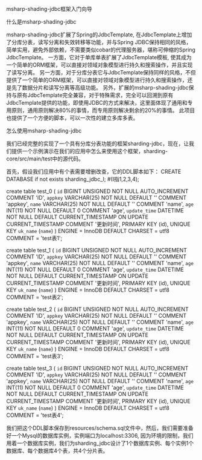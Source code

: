 msharp-shading-jdbc框架入门向导

什么是msharp-shading-jdbc

msharp-shading-jdbc扩展了Spring的JdbcTemplate, 在JdbcTemplate上增加了分库分表，读写分离和失效转移等功能，并与Spring JDBC保持相同的风格，简单实用，避免外部依赖，不需要类似cobar的代理服务器，堪称可伸缩的Spring JdbcTemplate。
一方面，它对于单库单表扩展了JdbcTemplate模板, 使其成为一个简单的ORM框架，可以直接对领域对象模型进行持久和搜索操作，并且实现了读写分离。
另一方面，对于分库分表它与JdbcTemplate保持同样的风格，不但提供了一个简单的ORM框架，可以直接对领域对象模型进行持久和搜索操作，还是先了数据分片和读写分离等高级功能。
另外，扩展的msharp-shading-jdbc保持与原有JdbcTemplate完全兼容，对于特殊需求，完全可以回溯到原有JdbcTemplate提供的功能，即使用JDBC的方式来解决，这里面体现了通用和专用原则，通用原则解决80%的事情，而专用原则解决剩余的20%的事情。
此项目也提供了一个方便的脚本，可以一次性的建立多库多表。

怎么使用msharp-shading-jdbc

我们已经完整的实现了一个具有分库分表功能的框架sharding-jdbc，现在，让我们提供一个示例演示在我们的应用中怎么来使用这个框架，sharding-core/src/main/test中的源代码。

首先，假设我们应用中有个表需要增删改查，它的DDL脚本如下：
CREATE DATABASE if not exists sharding_jdbc_I; #(I指1,2,3,4);

create table test_0
(
  `id`          BIGINT UNSIGNED NOT NULL AUTO_INCREMENT COMMENT 'ID',
  `appkey`      VARCHAR(25)     NOT NULL DEFAULT '' COMMENT 'appkey',
  `name`        VARCHAR(25)     NOT NULL DEFAULT '' COMMENT 'name',
  `age`         INT(11)         NOT NULL DEFAULT 0 COMMENT 'age',
  `update_time` DATETIME        NOT NULL DEFAULT CURRENT_TIMESTAMP ON UPDATE CURRENT_TIMESTAMP COMMENT '更新时间',
  PRIMARY KEY (id),
  UNIQUE KEY `uk_name` (`name`)
) ENGINE = InnoDB DEFAULT CHARSET = utf8 COMMENT = 'test表1';


create table test_1
(
  `id`          BIGINT UNSIGNED NOT NULL AUTO_INCREMENT COMMENT 'ID',
  `appkey`      VARCHAR(25)     NOT NULL DEFAULT '' COMMENT 'appkey',
  `name`        VARCHAR(25)     NOT NULL DEFAULT '' COMMENT 'name',
  `age`         INT(11)         NOT NULL DEFAULT 0 COMMENT 'age',
  `update_time` DATETIME        NOT NULL DEFAULT CURRENT_TIMESTAMP ON UPDATE CURRENT_TIMESTAMP COMMENT '更新时间',
  PRIMARY KEY (id),
  UNIQUE KEY `uk_name` (`name`)
) ENGINE = InnoDB DEFAULT CHARSET = utf8 COMMENT = 'test表2';


create table test_2
(
  `id`          BIGINT UNSIGNED NOT NULL AUTO_INCREMENT COMMENT 'ID',
  `appkey`      VARCHAR(25)     NOT NULL DEFAULT '' COMMENT 'appkey',
  `name`        VARCHAR(25)     NOT NULL DEFAULT '' COMMENT 'name',
  `age`         INT(11)         NOT NULL DEFAULT 0 COMMENT 'age',
  `update_time` DATETIME        NOT NULL DEFAULT CURRENT_TIMESTAMP ON UPDATE CURRENT_TIMESTAMP COMMENT '更新时间',
  PRIMARY KEY (id),
  UNIQUE KEY `uk_name` (`name`)
) ENGINE = InnoDB
  DEFAULT CHARSET = utf8
  COMMENT = 'test表3';
  
create table test_3
(
  `id`          BIGINT UNSIGNED NOT NULL AUTO_INCREMENT COMMENT 'ID',
  `appkey`      VARCHAR(25)     NOT NULL DEFAULT '' COMMENT 'appkey',
  `name`        VARCHAR(25)     NOT NULL DEFAULT '' COMMENT 'name',
  `age`         INT(11)         NOT NULL DEFAULT 0 COMMENT 'age',
  `update_time` DATETIME        NOT NULL DEFAULT CURRENT_TIMESTAMP ON UPDATE CURRENT_TIMESTAMP COMMENT '更新时间',
  PRIMARY KEY (id),
  UNIQUE KEY `uk_name` (`name`)
) ENGINE = InnoDB
  DEFAULT CHARSET = utf8
  COMMENT = 'test表4';
  
  
 我们把这个DDL脚本保存到resources/schema.sql文件中，然后，我们需要准备好一个Mysql的数据库实例，实例端口为localhost:3306, 因为环境的限制，我们用着一个数据库实例，我们为sharding_jdbc设计了1个数据库实例、每个实例1个数据库、每个数据库4个表，共4个分片表。